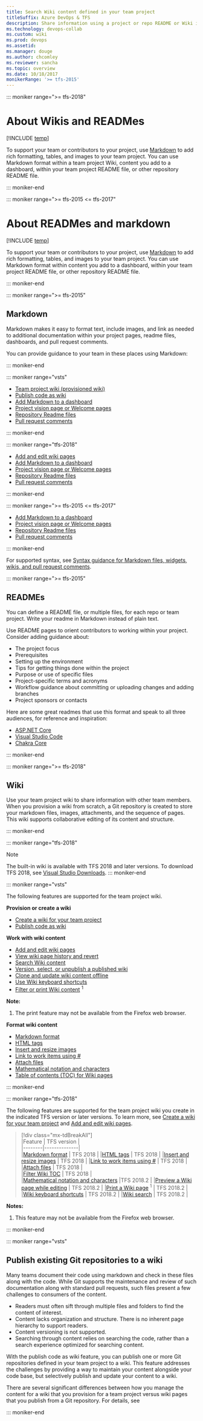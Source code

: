 ```yaml
---
title: Search Wiki content defined in your team project
titleSuffix: Azure DevOps & TFS
description: Share information using a project or repo README or Wiki in Azure DevOps Services & Team Foundation Server 
ms.technology: devops-collab
ms.custom: wiki
ms.prod: devops
ms.assetid:  
ms.manager: douge
ms.author: chcomley
ms.reviewer: sancha
ms.topic: overview
ms.date: 10/18/2017
monikerRange: '>= tfs-2015'
---
```


::: moniker range=">= tfs-2018"
# About Wikis and READMes

[!INCLUDE [temp](../../_shared/version-ts-tfs-2015-2016.md)] 

To support your team or contributors to your project, use [Markdown](https://en.wikipedia.org/wiki/Markdown) to add rich formatting, tables, and images to your team project. You can use Markdown format within a team project Wiki, content you add to a dashboard, within your team project README file, or other repository README file.  

::: moniker-end


::: moniker range=">= tfs-2015 <= tfs-2017"
# About READMes and markdown

[!INCLUDE [temp](../../_shared/version-ts-tfs-2015-2016.md)] 

To support your team or contributors to your project, use [Markdown](https://en.wikipedia.org/wiki/Markdown) to add rich formatting, tables, and images to your team project. You can use Markdown format within content you add to a dashboard, within your team project README file, or other repository README file.  

::: moniker-end

::: moniker range=">= tfs-2015"

## Markdown 

Markdown makes it easy to format text, include images, and link as needed to additional documentation within your project pages, readme files, dashboards, and pull request comments.   

You can provide guidance to your team in these places using Markdown:

::: moniker-end

::: moniker range="vsts"   
  
- [Team project wiki (provisioned wiki)](add-edit-wiki.md)
- [Publish code as wiki](publish-repo-to-wiki.md)
- [Add Markdown to a dashboard](../../report/dashboards/add-markdown-to-dashboard.md)  
- [Project vision page or Welcome pages](project-vision-status.md)    
- [Repository Readme files](../../repos/git/create-a-readme.md) 
- [Pull request comments](../../repos/git/pull-requests.md) 
 
::: moniker-end


::: moniker range="tfs-2018"   
  
- [Add and edit wiki pages](add-edit-wiki.md)    
- [Add Markdown to a dashboard](../../report/dashboards/add-markdown-to-dashboard.md)  
- [Project vision page or Welcome pages](project-vision-status.md)  
- [Repository Readme files](../../repos/git/create-a-readme.md) 
- [Pull request comments](../../repos/git/pull-requests.md) 
 
::: moniker-end

::: moniker range=">= tfs-2015 <= tfs-2017"   
      
- [Add Markdown to a dashboard](../../report/dashboards/add-markdown-to-dashboard.md)  
- [Project vision page or Welcome pages](project-vision-status.md)  
- [Repository Readme files](../../repos/git/create-a-readme.md) 
- [Pull request comments](../../repos/git/pull-requests.md) 
 
::: moniker-end

For supported syntax, see [Syntax guidance for Markdown files, widgets, wikis, and pull request comments](markdown-guidance.md).


::: moniker range=">= tfs-2015"   

## READMEs

You can define a README file, or multiple files, for each repo or team project. Write your readme in Markdown instead of plain text. 

Use README pages to orient contributors to working within your project. Consider adding guidance about:
- The project focus 
- Prerequisites
- Setting up the environment
- Tips for getting things done within the project
- Purpose or use of specific files
- Project-specific terms and acronyms
- Workflow guidance about committing or uploading changes and adding branches
- Project sponsors or contacts  

Here are some great readmes that use this format and speak to all three audiences, for reference and inspiration:

- [ASP.NET Core](https://github.com/aspnet/Home)
- [Visual Studio Code](https://github.com/Microsoft/vscode)
- [Chakra Core](https://github.com/Microsoft/ChakraCore)

::: moniker-end

::: moniker range=">= tfs-2018"

## Wiki

Use your team project wiki to share information with other team members. When you provision a wiki from scratch, a Git repository is created to store your markdown files, images, attachments, and the sequence of pages. This wiki supports collaborative editing of its content and structure.   

::: moniker-end

::: moniker range="tfs-2018"
> [!NOTE]  
> The built-in wiki is available with TFS 2018 and later versions. To download TFS 2018, see  [Visual Studio Downloads](https://visualstudio.microsoft.com/downloads/). 
::: moniker-end

::: moniker range="vsts"

The following features are supported for the team project wiki. 

**Provision or create a wiki**
- [Create a wiki for your team project](wiki-create-repo.md)
- [Publish code as wiki](publish-repo-to-wiki.md) 

**Work with wiki content**

- [Add and edit wiki pages](add-edit-wiki.md)  
- [View wiki page history and revert](wiki-view-history.md)
- [Search Wiki content](search-wiki.md)  
- [Version, select, or unpublish a published wiki](wiki-select-unpublish-versions.md)
- [Clone and update wiki content offline](wiki-update-offline.md)   
- [Use Wiki keyboard shortcuts](wiki-keyboard-shortcuts.md)   
- [Filter or print Wiki content](filter-print-wiki.md) <sup>1</sup>  

**Note:**
1. The print feature may not be available from the Firefox web browser. 

**Format wiki content**
- [Markdown format](markdown-guidance.md)  
- [HTML tags](markdown-guidance.md#html)  
- [Insert and resize images](markdown-guidance.md#images) 
- [Link to work items using #](markdown-guidance.md#link-work-items)     
- [Attach files](markdown-guidance.md#attach)  
- [Mathematical notation and characters](markdown-guidance.md#mathematical-notation)  
- [Table of contents (TOC) for Wiki pages](markdown-guidance.md#toc-wiki)  

::: moniker-end

::: moniker range="tfs-2018"

The following features are supported for the team project wiki you create in the indicated TFS version or later versions. To learn more, see [Create a wiki for your team project](wiki-create-repo.md) and [Add and edit wiki pages](add-edit-wiki.md). 

> [!div class="mx-tdBreakAll"]  
> |Feature | TFS version |  
> |--------|--------------|  
> |[Markdown format](markdown-guidance.md) | TFS 2018 | 
> |[HTML tags](markdown-guidance.md#html) | TFS 2018 | 
> |[Insert and resize images](markdown-guidance.md#images) | TFS 2018 | 
> |[Link to work items using #](markdown-guidance.md#link-work-items) | TFS 2018 |  
> |[Attach files](markdown-guidance.md#attach) | TFS 2018 |  
> |[Filter Wiki TOC](filter-print-wiki.md) | TFS 2018 |  
> |[Mathematical notation and characters](markdown-guidance.md#mathematical-notation) |TFS 2018.2 | 
> |[Preview a Wiki page while editing](add-edit-wiki.md) | TFS 2018.2 | 
> |[Print a Wiki page](filter-print-wiki.md) <sup>1</sup> | TFS 2018.2 | 
> |[Wiki keyboard shortcuts](wiki-keyboard-shortcuts.md) | TFS 2018.2 | 
> |[Wiki search](search-wiki.md) | TFS 2018.2 |  

**Notes:**
1. This feature may not be available from the Firefox web browser.  

::: moniker-end

::: moniker range="vsts"
## Publish existing Git repositories to a wiki  

Many teams document their code using markdown and check in these files along with the code. While Git supports the maintenance and review of such documentation along with standard pull requests, such files present a few challenges to consumers of the content. 

- Readers must often sift through multiple files and folders to find the content of interest. 
- Content lacks organization and structure. There is no inherent page hierarchy to support readers.
- Content versioning is not supported. 
- Searching through content relies on searching the code, rather than a search experience optimized for searching content. 

With the publish code as wiki feature, you can publish one or more Git repositories defined in your team project to a wiki. This feature addresses the challenges by providing a way to maintain your content alongside your code base, but selectively publish and update your content to a wiki.  

There are several significant differences between how you manage the content for a wiki that you provision for a team project versus wiki pages that you publish from a Git repository. For details, see 
   
::: moniker-end